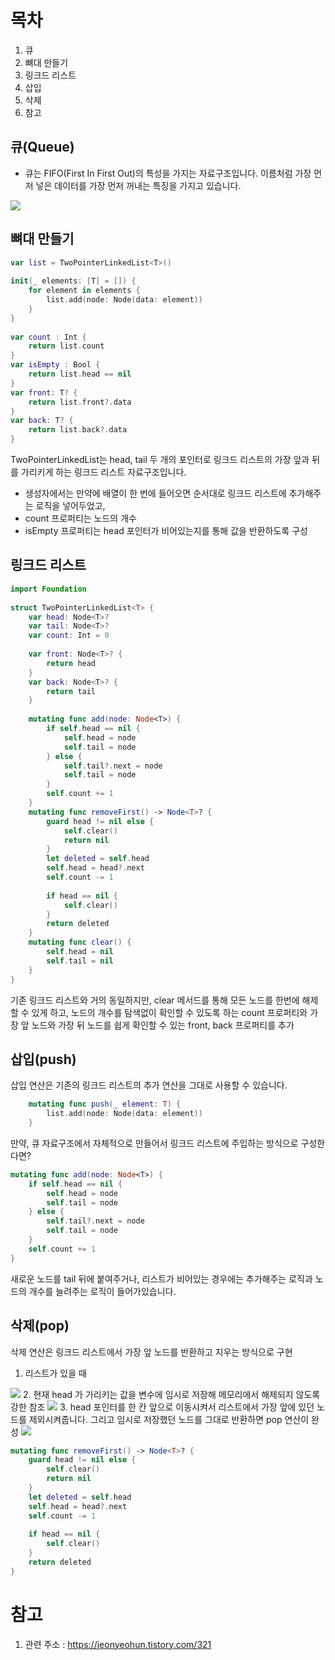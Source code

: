 # 목차
1. 큐
2. 뼈대 만들기
3. 링크드 리스트
4. 삽입
5. 삭제
6. 참고 

## 큐(Queue)
- 큐는 FIFO(First In First Out)의 특성을 가지는 자료구조입니다. 이름처럼 가장 먼저 넣은 데이터를 가장 먼저 꺼내는 특징을 가지고 있습니다. 
<img src="https://img1.daumcdn.net/thumb/R1280x0/?scode=mtistory2&fname=https%3A%2F%2Fblog.kakaocdn.net%2Fdn%2FbzUuSi%2FbtrnHSecRlD%2FQKUEkY6DjWBRg2TY6KFJqk%2Fimg.png">

## 뼈대 만들기
```swift
var list = TwoPointerLinkedList<T>()
    
init(_ elements: [T] = []) {
    for element in elements {
        list.add(node: Node(data: element))
    }
}
    
var count : Int {
    return list.count
}
var isEmpty : Bool {
    return list.head == nil
}
var front: T? {
    return list.front?.data
}
var back: T? {
    return list.back?.data
}
```
TwoPointerLinkedList는 head, tail 두 개의 포인터로 링크드 리스트의 가장 앞과 뒤를 가리키게 하는 링크드 리스트 자료구조입니다.
 
- 생성자에서는 만약에 배열이 한 번에 들어오면 순서대로 링크드 리스트에 추가해주는 로직을 넣어두었고, 
- count 프로퍼티는 노드의 개수
- isEmpty 프로퍼티는 head 포인터가 비어있는지를 통해 값을 반환하도록 구성

## 링크드 리스트
```swift
import Foundation
 
struct TwoPointerLinkedList<T> {
    var head: Node<T>?
    var tail: Node<T>?
    var count: Int = 0
    
    var front: Node<T>? {
        return head
    }
    var back: Node<T>? {
        return tail
    }
    
    mutating func add(node: Node<T>) {
        if self.head == nil {
            self.head = node
            self.tail = node
        } else {
            self.tail?.next = node
            self.tail = node
        }
        self.count += 1
    }
    mutating func removeFirst() -> Node<T>? {
        guard head != nil else {
            self.clear()
            return nil
        }
        let deleted = self.head
        self.head = head?.next
        self.count -= 1
        
        if head == nil {
            self.clear()
        }
        return deleted
    }
    mutating func clear() {
        self.head = nil
        self.tail = nil
    }
}
```
기존 링크드 리스트와 거의 동일하지만, clear 메서드를 통해 모든 노드를 한번에 해제할 수 있게 하고, 노드의 개수를 탐색없이 확인할 수 있도록 하는 count 프로퍼티와 가장 앞 노드와 가장 뒤 노드를 쉽게 확인할 수 있는 front, back 프로퍼티를 추가

## 삽입(push) 
삽입 연산은 기존의 링크드 리스트의 추가 연산을 그대로 사용할 수 있습니다.
```swift
    mutating func push(_ element: T) {
        list.add(node: Node(data: element))
    }
```
만약, 큐 자료구조에서 자체적으로 만들어서 링크드 리스트에 주입하는 방식으로 구성한다면?
```swift
mutating func add(node: Node<T>) {
    if self.head == nil {
        self.head = node
        self.tail = node
    } else {
        self.tail?.next = node
        self.tail = node
    }
    self.count += 1
}
```
새로운 노드를 tail 뒤에 붙여주거나, 리스트가 비어있는 경우에는 추가해주는 로직과 노드의 개수를 늘려주는 로직이 들어가있습니다. 

## 삭제(pop)
삭제 연산은 링크드 리스트에서 가장 앞 노드를 반환하고 지우는 방식으로 구현
1. 리스트가 있을 때
<img src= "https://img1.daumcdn.net/thumb/R1280x0/?scode=mtistory2&fname=https%3A%2F%2Fblog.kakaocdn.net%2Fdn%2FJSnFz%2FbtrnC316ZuJ%2Fu5xtrYaBMUZFXBi5aGQL4k%2Fimg.png">
2. 현재 head 가 가리키는 값을 변수에 임시로 저장해 메모리에서 해제되지 않도록 강한 참조
<img src= "https://img1.daumcdn.net/thumb/R1280x0/?scode=mtistory2&fname=https%3A%2F%2Fblog.kakaocdn.net%2Fdn%2FciRkta%2FbtrnL9l8bP5%2FKxGUvMioZh6OY6YcKDAL01%2Fimg.png">
3. head 포인터를 한 칸 앞으로 이동시켜서 리스트에서 가장 앞에 있던 노드를 제외시켜줍니다. 그리고 임시로 저장했던 노드를 그대로 반환하면 pop 연산이 완성
<img src= "https://img1.daumcdn.net/thumb/R1280x0/?scode=mtistory2&fname=https%3A%2F%2Fblog.kakaocdn.net%2Fdn%2FcuV1e9%2FbtrnCmtNpjM%2FivjwgZkrQgPrMgj3ddS2E0%2Fimg.png">

```swift
mutating func removeFirst() -> Node<T>? {
    guard head != nil else {
        self.clear()
        return nil
    }
    let deleted = self.head
    self.head = head?.next
    self.count -= 1
    
    if head == nil {
        self.clear()
    }
    return deleted
}
```

# 참고
1. 관련 주소 : https://jeonyeohun.tistory.com/321
